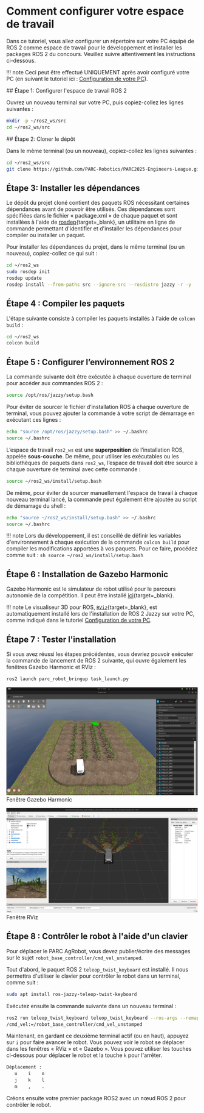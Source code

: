 # Comment configurer votre espace de travail

Dans ce tutoriel, vous allez configurer un répertoire sur votre PC équipé de ROS 2 comme espace de travail pour le développement et installer les packages ROS 2 du concours. Veuillez suivre attentivement les instructions ci-dessous.

!!! note
     Ceci peut être effectué UNIQUEMENT après avoir configuré votre PC (en suivant le tutoriel ici : [Configuration de votre PC](../getting-started-tutorials/setting-up-your-pc.fr.md)).

<!-- uncommment once we have docker setup -->
<!-- !!! note -->
<!--      Si vous utilisez un conteneur Docker, vous pouvez ignorer ce didacticiel et suivre les instructions de [Configuration de votre PC à l'aide de Docker](../getting-started-tutorials/setting-up-with-docker.md) à la place. -->

## Étape 1: Configurer l'espace de travail ROS 2

Ouvrez un nouveau terminal sur votre PC, puis copiez-collez les lignes suivantes :
```sh
mkdir -p ~/ros2_ws/src
cd ~/ros2_ws/src
```

## Étape 2: Cloner le dépôt

Dans le même terminal (ou un nouveau), copiez-collez les lignes suivantes :
```sh
cd ~/ros2_ws/src
git clone https://github.com/PARC-Robotics/PARC2025-Engineers-League.git .
```

## Étape 3: Installer les dépendances

Le dépôt du projet cloné contient des paquets ROS nécessitant certaines dépendances avant de pouvoir être utilisés. Ces dépendances sont spécifiées dans le fichier « package.xml » de chaque paquet et sont installées à l'aide de [rosdep](https://docs.ros.org/en/jazzy/Tutorials/Intermediate/Rosdep.html){target=_blank}, un utilitaire en ligne de commande permettant d'identifier et d'installer les dépendances pour compiler ou installer un paquet.

Pour installer les dépendances du projet, dans le même terminal (ou un nouveau), copiez-collez ce qui suit :
```sh
cd ~/ros2_ws
sudo rosdep init
rosdep update
rosdep install --from-paths src --ignore-src --rosdistro jazzy -r -y
```

## Étape 4 : Compiler les paquets

L'étape suivante consiste à compiler les paquets installés à l'aide de `colcon build` :
```sh
cd ~/ros2_ws
colcon build
```

## Étape 5 : Configurer l’environnement ROS 2
La commande suivante doit être exécutée à chaque ouverture de terminal pour accéder aux commandes ROS 2 :

```sh
source /opt/ros/jazzy/setup.bash
```

Pour éviter de sourcer le fichier d’installation ROS à chaque ouverture de terminal, vous pouvez ajouter la commande à votre script de démarrage en exécutant ces lignes :

```sh
echo "source /opt/ros/jazzy/setup.bash" >> ~/.bashrc
source ~/.bashrc
```

L’espace de travail `ros2_ws` est une **superposition** de l’installation ROS, appelée **sous-couche**. De même, pour utiliser les exécutables ou les bibliothèques de paquets dans `ros2_ws`, l’espace de travail doit être source à chaque ouverture de terminal avec cette commande :

```sh
source ~/ros2_ws/install/setup.bash
```

De même, pour éviter de sourcer manuellement l'espace de travail à chaque nouveau terminal lancé, la commande peut également être ajoutée au script de démarrage du shell :

```sh
echo "source ~/ros2_ws/install/setup.bash" >> ~/.bashrc
source ~/.bashrc
```

!!! note
    Lors du développement, il est conseillé de définir les variables d'environnement à chaque exécution de la commande `colcon build` pour compiler les modifications apportées à vos paquets. Pour ce faire, procédez comme suit :
    ```sh
    source ~/ros2_ws/install/setup.bash
    ```

## Étape 6 : Installation de Gazebo Harmonic

Gazebo Harmonic est le simulateur de robot utilisé pour le parcours autonomie de la compétition. Il peut être installé [ici](https://gazebosim.org/docs/harmonic/ros_installation/){target=_blank}.

!!! note
    Le visualiseur 3D pour ROS, [`RViz`](https://docs.ros.org/en/jazzy/Tutorials/Intermediate/RViz/RViz-User-Guide/RViz-User-Guide.html){target=_blank}, est automatiquement installé lors de l'installation de ROS 2 Jazzy sur votre PC, comme indiqué dans le tutoriel [Configuration de votre PC](../getting-started-tutorials/setting-up-your-pc.fr.md).

## Étape 7 : Tester l'installation

Si vous avez réussi les étapes précédentes, vous devriez pouvoir exécuter la commande de lancement de ROS 2 suivante, qui ouvre également les fenêtres Gazebo Harmonic et RViz :

```sh
ros2 launch parc_robot_bringup task_launch.py
```
![Fenêtre Gazebo Harmonic](assets/gazebo.png)
Fenêtre Gazebo Harmonic

![Fenêtre RViz](assets/rviz.png)
Fenêtre RViz








## Étape 8 : Contrôler le robot à l'aide d'un clavier

Pour déplacer le PARC AgRobot, vous devez publier/écrire des messages sur le sujet `robot_base_controller/cmd_vel_unstamped`.

Tout d'abord, le paquet ROS 2 `teleop_twist_keyboard` est installé. Il nous permettra d'utiliser le clavier pour contrôler le robot dans un terminal, comme suit :

```sh
sudo apt install ros-jazzy-teleop-twist-keyboard
```

Exécutez ensuite la commande suivante dans un nouveau terminal :

```sh
ros2 run teleop_twist_keyboard teleop_twist_keyboard --ros-args --remap \
/cmd_vel:=/robot_base_controller/cmd_vel_unstamped
```

Maintenant, en gardant ce deuxième terminal actif (ou en haut), appuyez sur `i` pour faire avancer le robot. Vous pouvez voir le robot se déplacer dans les fenêtres « RViz » et « Gazebo ».
Vous pouvez utiliser les touches ci-dessous pour déplacer le robot et la touche `k` pour l'arrêter.

```sh
Déplacement :
   u    i    o
   j    k    l
   m    ,    .
```

Créons ensuite votre premier package ROS2 avec un nœud ROS 2 pour contrôler le robot.